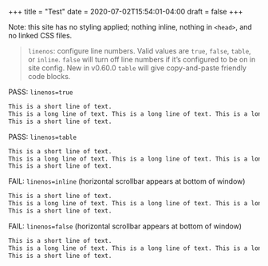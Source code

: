 +++
title = "Test"
date = 2020-07-02T15:54:01-04:00
draft = false
+++

Note: this site has no styling applied; nothing inline, nothing in `<head>`, and no linked CSS files.

> `linenos`: configure line numbers. Valid values are `true`, `false`, `table`, or `inline`. `false` will turn off line numbers if it’s configured to be on in site config. New in v0.60.0 `table` will give copy-and-paste friendly code blocks.

PASS: `linenos=true`

```txt {linenos=true}
This is a short line of text.
This is a long line of text. This is a long line of text. This is a long line of text. This is a long line of text. This is a long line of text. This is a long line of text. This is a long line of text. This is a long line of text. This is a long line of text. This is a long line of text. This is a long line of text.
This is a short line of text.
```

PASS: `linenos=table`

```txt {linenos=table}
This is a short line of text.
This is a long line of text. This is a long line of text. This is a long line of text. This is a long line of text. This is a long line of text. This is a long line of text. This is a long line of text. This is a long line of text. This is a long line of text. This is a long line of text. This is a long line of text.
This is a short line of text.
```

FAIL: `linenos=inline` (horizontal scrollbar appears at bottom of window)

```txt {linenos=inline}
This is a short line of text.
This is a long line of text. This is a long line of text. This is a long line of text. This is a long line of text. This is a long line of text. This is a long line of text. This is a long line of text. This is a long line of text. This is a long line of text. This is a long line of text. This is a long line of text.
This is a short line of text.
```

FAIL: `linenos=false` (horizontal scrollbar appears at bottom of window)

```txt {linenos=false}
This is a short line of text.
This is a long line of text. This is a long line of text. This is a long line of text. This is a long line of text. This is a long line of text. This is a long line of text. This is a long line of text. This is a long line of text. This is a long line of text. This is a long line of text. This is a long line of text.
This is a short line of text.
```
